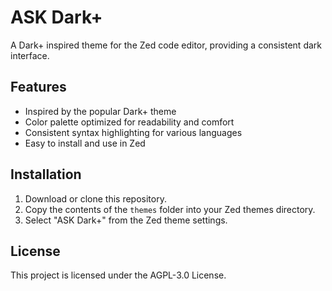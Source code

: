 # ASK Dark+

A Dark+ inspired theme for the Zed code editor, providing a consistent dark interface.

## Features

- Inspired by the popular Dark+ theme
- Color palette optimized for readability and comfort
- Consistent syntax highlighting for various languages
- Easy to install and use in Zed

## Installation

1. Download or clone this repository.
2. Copy the contents of the `themes` folder into your Zed themes directory.
3. Select "ASK Dark+" from the Zed theme settings.

## License

This project is licensed under the AGPL-3.0 License.

